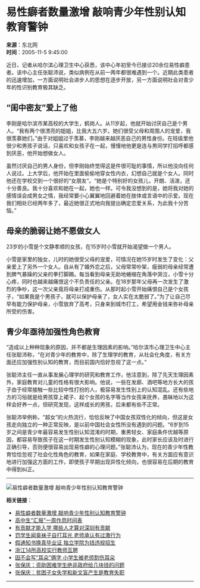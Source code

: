 # 易性癖者数量激增 敲响青少年性别认知教育警钟

**来源**：东北网  
**时间**：2005-11-5 9:45:00  

近日，记者从哈尔滨心理卫生中心获悉，该中心年初至今已接诊20余位易性癖患者。该中心主任张聪沛说，类似病例在从前一两年都很难遇到一个。近期此类患者的迅速增加，一方面说明社会进步人的思想在逐步开放，另一方面说明社会对青少年的性识别教育极其缺乏。  

## “闺中密友”爱上了他

李刚是哈尔滨市某高校的大学生，鹤岗人。从11岁起，他就开始讨厌自己是个男人。“我有两个很漂亮的姐姐，比我大五六岁。她们很受父母和周围人的宠爱，我很羡慕她们。”由于对姐姐过于羡慕，李刚越来越厌恶自己的男性身份。在班级里他很少和男孩子说话，只喜欢和女孩子在一起，慢慢地他更是连与男同学打招呼都感到厌恶，他开始想做女人。

虽然讨厌自己的男人身份，但李刚始终觉得这是件很可耻的事情，所以他没向任何人说过。上大学后，他开始在里面偷偷地穿女性内衣，幻想自己就是个女人。同时他还在学校交到一个很好的“女朋友”。“她是个特别好的女孩儿，开朗、活泼，还十分善良。我十分喜欢和她在一起，她也一样。可令我没想到的是，她将我对她的感情误会成男女之情，我经常要小心翼翼地回避着她在肢体或言语中的示爱。现在我们相处已经两年多了，最近她很正式地向我提出确定恋爱关系，为此我十分苦恼。”

## 母亲的脆弱让她不愿做女人

23岁的小雪是个文静孝顺的女孩，在15岁时小雪就开始渴望做一个男人。

小雪是家里的独女，儿时的她很受父母的宠爱，可情况在她15岁时发生了变化：父亲爱上了另外一个女人。自从有了婚外恋之后，父母常常吵架，瘦弱的母亲经常遭到脾气暴躁的父亲的拳打脚踢。每当看到母亲无助地蜷缩在角落中哭泣，小雪十分心疼，同时也越来越痛恨这个不负责任的父亲。在18岁那年父母再一次发生了激烈的争吵，这一次父亲竟将母亲打成重伤。从那时起小雪开始痛恨自己是个女孩子，“如果我是个男孩子，就可以保护母亲了，女人实在太脆弱了。”为了让自己尽早有能力保护母亲，小雪放弃了高考，只身来到城市打工，希望用金钱来弥补母亲所受的伤害。

## 青少年亟待加强性角色教育

“造成以上种种现象的原因，并不都是生理因素的影响。”哈尔滨市心理卫生中心主任张聪沛称，“在对青少年的教育中，除了生理学的教育，从社会化角度，有关方面还应加强性别认知的教育，而目前国内恰好忽视了这一点。”

张聪沛主任一直从事发展心理学的研究和教育工作，他注意到，除了先天生理因素外，家庭教育对儿童的性格有很大影响。他说，一些在发廊、酒吧等地方长大的孩子由于经常接触一些比较中性打扮的人，极容易发生性别上的认知混乱。还有些地方的习俗就是给男孩穿上裙子、起个女孩的名字等当作女孩来抚养，愚昧地以为这样会好养一点，但研究发现，这样成长的男孩，后来都有些不正常。

张聪沛举例称，“超女”的火热流行，恰恰反映了中国女孩双性化的倾向，但这是女孩走向独立的一种正常反映，是以前中国社会女性所没有遇到的问题。“6岁到15岁之间是青少年最容易发生性别认知混淆的时期，重男轻女、家庭条件优越等原因，都容易导致孩子在这一时期发生性别认知模糊的现象，此时家长应该及时进行正确引导，否则便很容易出现易性癖的心理问题。”张聪沛认为，现在的青少年性教育恰恰忽视了社会化性角色的教育，如果在家庭、学校教育中，有关方面应有意识地进行加强这方面的工作，即使孩子早期出现异性化倾向，也很容易在后期的教育中得到纠正。  

---

![易性癖者数量激增 敲响青少年性别认知教育警钟](https://example.com/images/logo.gif)  

**相关链接**：

- [易性癖者数量激增 敲响青少年性别认知教育警钟](https://example.com/news/comnews/2005/11/content_22410.shtml)
- [高中生“汇报”一周作息时间表](https://example.com/news/gdjy/2005/11/content_22411.shtml)
- [有贡献才能入学 哪些人才算对深圳有贡献](https://example.com/news/comnews/2005/11/content_22412.shtml)
- [罚学生闻臭袜子自打耳光 老师承认有过激行为](https://example.com/news/jcjy/2005/11/content_22413.shtml)
- [假通知书换真毕业证 独立学院为钱违规招生](https://example.com/news/comnews/2005/11/content_22414.shtml)
- [浙江14所高校实行教师互聘](https://example.com/news/comnews/2005/11/content_22415.shtml)
- [因不会写“耳朵”俩字 小学生被老师割伤耳朵](https://example.com/news/jcjy/2005/11/content_22416.shtml)
- [张保庆：资助困难学生绝非政府给几块钱的问题](https://example.com/news/comnews/2005/11/content_22417.shtml)
- [张保庆：贫困子女失学和新文盲产生是教育失职](https://example.com/news/comnews/2005/11/content_22418.shtml)  

---